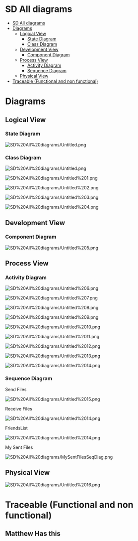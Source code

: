 # SD All diagrams
- [SD All diagrams](#sd-all-diagrams)
- [Diagrams](#diagrams)
  - [Logical View](#logical-view)
    - [State Diagram](#state-diagram)
    - [Class Diagram](#class-diagram)
  - [Development View](#development-view)
    - [Component Diagram](#component-diagram)
  - [Process View](#process-view)
    - [Activity Diagram](#activity-diagram)
    - [Sequence Diagram](#sequence-diagram)
  - [Physical View](#physical-view)
- [Traceable (Functional and non functional)](#traceable-functional-and-non-functional)
# Diagrams

## Logical View

### State Diagram

![SD%20All%20diagrams/Untitled.png](SD%20All%20diagrams/FrontEndStateDiagram.png)


### Class Diagram

![SD%20All%20diagrams/Untitled.png](SD%20All%20diagrams/Untitled.png)

![SD%20All%20diagrams/Untitled%201.png](SD%20All%20diagrams/Untitled%201.png)

![SD%20All%20diagrams/Untitled%202.png](SD%20All%20diagrams/Untitled%202.png)

![SD%20All%20diagrams/Untitled%203.png](SD%20All%20diagrams/Untitled%203.png)

![SD%20All%20diagrams/Untitled%204.png](SD%20All%20diagrams/Untitled%204.png)

## Development View

### Component Diagram

![SD%20All%20diagrams/Untitled%205.png](SD%20All%20diagrams/Untitled%205.png)

## Process View

### Activity Diagram

![SD%20All%20diagrams/Untitled%206.png](SD%20All%20diagrams/Untitled%206.png)

![SD%20All%20diagrams/Untitled%207.png](SD%20All%20diagrams/Untitled%207.png)

![SD%20All%20diagrams/Untitled%208.png](SD%20All%20diagrams/Untitled%208.png)

![SD%20All%20diagrams/Untitled%209.png](SD%20All%20diagrams/Untitled%209.png)

![SD%20All%20diagrams/Untitled%2010.png](SD%20All%20diagrams/Untitled%2010.png)

![SD%20All%20diagrams/Untitled%2011.png](SD%20All%20diagrams/Untitled%2011.png)

![SD%20All%20diagrams/Untitled%2012.png](SD%20All%20diagrams/Untitled%2012.png)

![SD%20All%20diagrams/Untitled%2013.png](SD%20All%20diagrams/Untitled%2013.png)

![SD%20All%20diagrams/Untitled%2014.png](SD%20All%20diagrams/Untitled%2014.png)

### Sequence Diagram

Send Files

![SD%20All%20diagrams/Untitled%2015.png](SD%20All%20diagrams/Untitled%2015.png)

Receive Files

![SD%20All%20diagrams/Untitled%2014.png](SD%20All%20diagrams/ReceiveSeqDiag.png)

FriendsList

![SD%20All%20diagrams/Untitled%2014.png](SD%20All%20diagrams/FriendListSeqDiag.png)

My Sent Files

![SD%20All%20diagrams/MySentFilesSeqDiag.png](SD%20All%20diagrams/MySentFilesSeqDiag.png)

## Physical View

![SD%20All%20diagrams/Untitled%2016.png](SD%20All%20diagrams/Untitled%2016.png)

# Traceable (Functional and non functional)

## Matthew Has this
